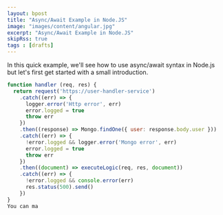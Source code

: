 ```yaml
---
layout: bpost
title: "Async/Await Example in Node.JS"
image: "images/content/angular.jpg"
excerpt: "Async/Await Example in Node.JS" 
skipRss: true
tags : [drafts] 
---
```


In this quick example, we'll see how to use async/await syntax in Node.js but let's first get started with a small introduction.

```js
function handler (req, res) {
  return request('https://user-handler-service')
    .catch((err) => {
      logger.error('Http error', err)
      error.logged = true
      throw err
    })
    .then((response) => Mongo.findOne({ user: response.body.user }))
    .catch((err) => {
      !error.logged && logger.error('Mongo error', err)
      error.logged = true
      throw err
    })
    .then((document) => executeLogic(req, res, document))
    .catch((err) => {
      !error.logged && console.error(err)
      res.status(500).send()
    })
}
You can ma
```


